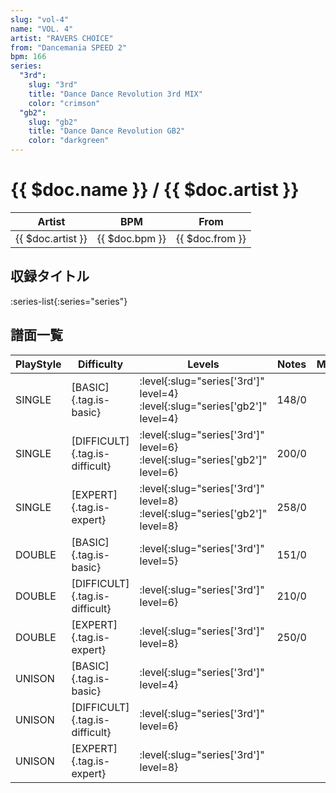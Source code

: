 ```yaml
---
slug: "vol-4"
name: "VOL. 4"
artist: "RAVERS CHOICE"
from: "Dancemania SPEED 2"
bpm: 166
series:
  "3rd":
    slug: "3rd"
    title: "Dance Dance Revolution 3rd MIX"
    color: "crimson"
  "gb2":
    slug: "gb2"
    title: "Dance Dance Revolution GB2"
    color: "darkgreen"
---
```


# {{ $doc.name }} / {{ $doc.artist }}

|Artist|BPM|From|
|------|---|----|
|{{ $doc.artist }}|{{ $doc.bpm }}|{{ $doc.from }}|

## 収録タイトル

:series-list{:series="series"}

## 譜面一覧

|PlayStyle|Difficulty|Levels|Notes|Movie|
|---------|----------|------|-----|-----|
|SINGLE|[BASIC]{.tag.is-basic}|:level{:slug="series['3rd']" level=4} :level{:slug="series['gb2']" level=4}|148/0||
|SINGLE|[DIFFICULT]{.tag.is-difficult}|:level{:slug="series['3rd']" level=6} :level{:slug="series['gb2']" level=6}|200/0||
|SINGLE|[EXPERT]{.tag.is-expert}|:level{:slug="series['3rd']" level=8} :level{:slug="series['gb2']" level=8}|258/0||
|DOUBLE|[BASIC]{.tag.is-basic}|:level{:slug="series['3rd']" level=5}|151/0||
|DOUBLE|[DIFFICULT]{.tag.is-difficult}|:level{:slug="series['3rd']" level=6}|210/0||
|DOUBLE|[EXPERT]{.tag.is-expert}|:level{:slug="series['3rd']" level=8}|250/0||
|UNISON|[BASIC]{.tag.is-basic}|:level{:slug="series['3rd']" level=4}|||
|UNISON|[DIFFICULT]{.tag.is-difficult}|:level{:slug="series['3rd']" level=6}|||
|UNISON|[EXPERT]{.tag.is-expert}|:level{:slug="series['3rd']" level=8}|||
